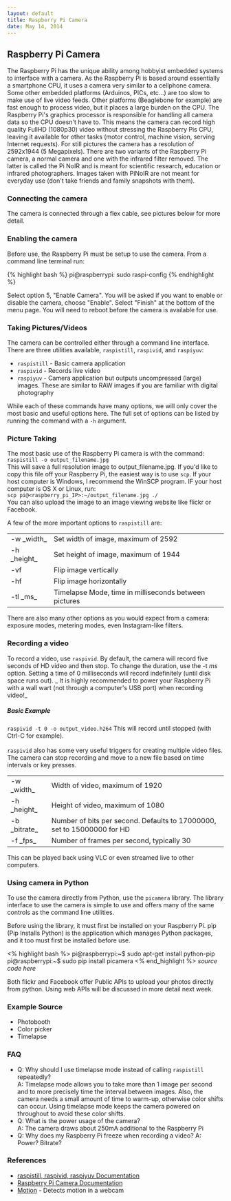 ```yaml
---
layout: default
title: Raspberry Pi Camera
date: May 14, 2014
---
```


## Raspberry Pi Camera
  The Raspberry Pi has the unique ability among hobbyist embedded systems to interface with a camera. As the Raspberry Pi is based around essentially a smartphone CPU, it uses a camera very similar to a cellphone camera.
  Some other embedded platforms (Arduinos, PICs, etc...) are too slow to make use of live video feeds. Other platforms (Beaglebone for example) are fast enough to process video, but it places a large burden on the CPU. The Raspberry Pi's graphics processor is responsible for handling all camera data so the CPU doesn't have to. This means the camera can record high quality FullHD (1080p30) video without stressing the Raspberry Pis CPU, leaving it available for other tasks (motor control, machine vision, serving Internet requests). For still pictures the camera has a resolution of 2592x1944 (5 Megapixels). 
  There are two variants of the Raspberry Pi camera, a normal camera and one with the infrared filter removed. The latter is called the Pi NoIR and is meant for scientific research, education or infrared photographers. Images taken with PiNoIR are not meant for everyday use (don't take friends and family snapshots with them).

### Connecting the camera
  The camera is connected through a flex cable, see pictures below for more detail. 


### Enabling the camera
Before use, the Raspberry Pi must be setup to use the camera. From a command line terminal run: 

{% highlight bash %}
pi@raspberrypi: sudo raspi-config
{% endhighlight %}

Select option 5, "Enable Camera".
You will be asked if you want to enable or disable the camera, choose "Enable".
Select "Finish" at the bottom of the menu page.
You will need to reboot before the camera is available for use.


### Taking Pictures/Videos

The camera can be controlled either through a command line interface. There are three utilities available, `raspistill`, `raspivid`, and `raspiyuv`: <br/>
* `raspistill` - Basic camera application
* `raspivid` - Records live video
* `raspiyuv` - Camera application but outputs uncompressed (large) images. These are similar to RAW images if you are familiar with digital photography

While each of these commands have many options, we will only cover the most basic and useful options here. The full set of options can be listed by running the command with a `-h` argument.

### Picture Taking
The most basic use of the Raspberry Pi camera is with the command:<br/>
`raspistill -o output_filename.jpg`<br/>
This will save a full resolution image to output_filename.jpg. If you'd like to copy this file off your Raspberry Pi, the easiest way is to use `scp`. If your host computer is Windows, I recommend the WinSCP program. IF your host computer is OS X or Linux, run: <br/>
`scp pi@<raspberry_pi_IP>:~/output_filename.jpg ./`<br/>
You can also upload the image to an image viewing website like flickr or Facebook. 

A few of the more important options to `raspistill` are:<br/>
<table>
<tr><td>-w _width_</td><td>Set width of image, maximum of 2592</td></tr>
<tr><td>-h _height_</td><td>Set height of image, maximum of 1944</td></tr>
<tr><td>-vf</td><td>Flip image vertically</td></tr>
<tr><td>-hf</td><td>Flip image horizontally</td></tr>
<tr><td>-tl _ms_ </td><td>Timelapse Mode, time in milliseconds between pictures</td></tr>
</table>

There are also many other options as you would expect from a camera: exposure modes, metering modes, even Instagram-like filters. 

### Recording a video
To record a video, use `raspivid`. By default, the camera will record five seconds of HD video and then stop. To change the duration, use the -t _ms_ option. Setting a time of 0 milliseconds will record indefinitely (until disk space runs out). _ It is highly recommended to power your Raspberry Pi with a wall wart (not through a computer's USB port) when recording video!_

##### Basic Example
`raspivid -t 0 -o output_video.h264`
This will record until stopped (with Ctrl-C for example).<br/>
<br/>
`raspivid` also has some very useful triggers for creating multiple video files. The camera can stop recording and move to a new file based on time intervals or key presses. 
<table>
<tr><td>-w _width_</td><td>Width of video, maximum of 1920</td></tr>
<tr><td>-h _height_</td><td>Height of video, maximum of 1080</td></tr>
<tr><td>-b _bitrate_</td><td>Number of bits per second. Defaults to 17000000, set to 15000000 for HD</td></tr>
<tr><td>-f _fps_</td><td>Number of frames per second, typically 30</td></tr>
</table>

This can be played back using VLC or even streamed live to other computers. 

### Using camera in Python
  To use the camera directly from Python, use the `picamera` library. The library interface to use the camera is simple to use and offers many of the same controls as the command line utilities.

Before using the library, it must first be installed on your Raspberry Pi. pip (Pip Installs Python) is the application which manages Python packages, and it too must first be installed before use.

<% highlight bash %>
pi@raspberrypi:~$ sudo apt-get install python-pip
pi@raspberrypi:~$ sudo pip install picamera
<% end_highlight %>
_source code here_

Both flickr and Facebook offer Public APIs to upload your photos directly from python. Using web APIs will be discussed in more detail next week. 

### Example Source
* Photobooth
* Color picker
* Timelapse  

### FAQ
* Q: Why should I use timelapse mode instead of calling `raspistill` repeatedly?<br/>
A: Timelapse mode allows you to take more than 1 image per second and to more precisely time the interval between images. Also, the camera needs a small amount of time to warm-up, otherwise color shifts can occur. Using timelapse mode keeps the camera powered on throughout to avoid these color shifts. 
* Q: What is the power usage of the camera?<br/>
  A: The camera draws about 250mA additional to the Raspberry Pi
* Q: Why does my Raspberry Pi freeze when recording a video?
A: Power? Bitrate?

### References
* [raspistill, raspivid, raspiyuv Documentation](http://www.raspberrypi.org/wp-content/uploads/2013/07/RaspiCam-Documentation.pdf)
* [Raspberry Pi Camera Documentation](http://www.raspberrypi.org/documentation/usage/camera/README.md)
* [Motion](http://www.lavrsen.dk/foswiki/bin/view/Motion/WebHome) - Detects motion in a webcam
